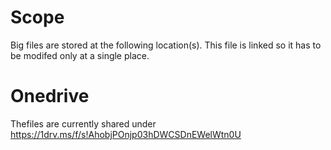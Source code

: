 # Scope
Big files are stored at the following location(s). This file is linked so it has to be modifed only at a single place.

# Onedrive
Thefiles are currently shared under https://1drv.ms/f/s!AhobjPOnjp03hDWCSDnEWelWtn0U 
